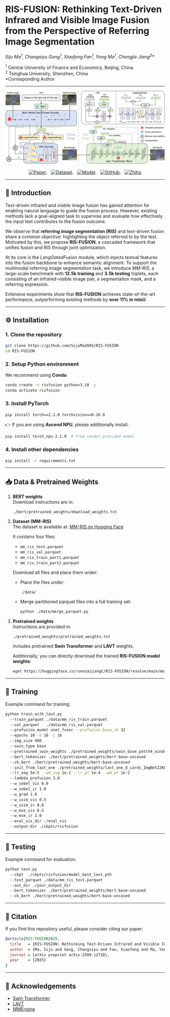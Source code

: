 # RIS-FUSION: Rethinking Text-Driven Infrared and Visible Image Fusion from the Perspective of Referring Image Segmentation

**Siju Ma<sup>1</sup>, Changsiyu Gong<sup>1</sup>, Xiaofeng Fan<sup>1</sup>, Yong Ma<sup>1</sup>, Chengjie Jiang<sup>2*</sup>**

<sup>1</sup> Central University of Finance and Economics, Beijing, China  
<sup>2</sup> Tsinghua University, Shenzhen, China  
\*Corresponding Author  

---


![Model Overview](figure/model_architecture.png)

<p align="center">
  <a href="https://arxiv.org/abs/2509.12710">
    <img src="https://img.shields.io/badge/Paper-Arxiv-b31b1b.svg" alt="Paper" style="vertical-align:middle;"/>
  </a>&nbsp;&nbsp;
  <a href="https://huggingface.co/datasets/ronniejiangC/MM-RIS">
    <img src="https://img.shields.io/badge/Dataset-MM--RIS-ffcc00.svg" alt="Dataset" style="vertical-align:middle;"/>
  </a>&nbsp;&nbsp;
  <a href="https://huggingface.co/ronniejiangC/RIS-FUSION">
    <img src="https://img.shields.io/badge/Model-RIS--FUSION-4CAF50.svg" alt="Model" style="vertical-align:middle;"/>
  </a>&nbsp;&nbsp;
  <a href="https://github.com/SijuMa2003/RIS-FUSION">
    <img src="https://img.shields.io/badge/Code-GitHub-black.svg" alt="GitHub" style="vertical-align:middle;"/>
  </a>&nbsp;&nbsp;
  <a href="https://zhuanlan.zhihu.com/p/1951944167010833751">
    <img src="https://img.shields.io/badge/Zhihu-Article-blue.svg" alt="Zhihu" style="vertical-align:middle;"/>
  </a>
</p>


---

## 📖 Introduction

Text-driven infrared and visible image fusion has gained attention for enabling natural language to guide the fusion process. However, existing methods lack a goal-aligned task to supervise and evaluate how effectively the input text contributes to the fusion outcome.  

We observe that **referring image segmentation (RIS)** and text-driven fusion share a common objective: highlighting the object referred to by the text. Motivated by this, we propose **RIS-FUSION**, a cascaded framework that unifies fusion and RIS through joint optimization.  

At its core is the *LangGatedFusion* module, which injects textual features into the fusion backbone to enhance semantic alignment. To support the multimodal referring image segmentation task, we introduce *MM-RIS*, a large-scale benchmark with **12.5k training** and **3.5k testing** triplets, each consisting of an infrared-visible image pair, a segmentation mask, and a referring expression.  

Extensive experiments show that **RIS-FUSION** achieves state-of-the-art performance, outperforming existing methods by **over 11% in mIoU**.


---

## ⚙️ Installation

### 1. Clone the repository
```bash
git clone https://github.com/SijuMa2003/RIS-FUSION
cd RIS-FUSION
```

### 2. Setup Python environment
We recommend using **Conda**:
```bash
conda create -n risfusion python=3.10 -y
conda activate risfusion
```

### 3. Install PyTorch
```bash
pip install torch==2.1.0 torchvision==0.16.0
```
👉 If you are using **Ascend NPU**, please additionally install:
```bash
pip install torch_npu-2.1.0  # from vendor-provided wheel
```

### 4. Install other dependencies
```bash
pip install -r requirements.txt
```

---

## 📥 Data & Pretrained Weights

1. **BERT weights**  
   Download instructions are in:  
   ```
   ./bert/pretrained_weights/download_weights.txt
   ```

2. **Dataset (MM-RIS)**  
  The dataset is available at: [MM-RIS on Hugging Face](https://huggingface.co/datasets/ronniejiangC/MM-RIS)  

    It contains four files:  
    - `mm_ris_test.parquet`  
    - `mm_ris_val.parquet`  
    - `mm_ris_train_part1.parquet`  
    - `mm_ris_train_part2.parquet`  

     Download all files and place them under:

    - Place the files under:
      ```
      ./data/
      ```
    - Merge partitioned parquet files into a full training set:
      ```bash
      python ./data/merge_parquet.py
      ```

3. **Pretrained weights**  
    Instructions are provided in:
    ```
    ./pretrained_weights/pretrained_weights.txt
    ```
    Includes pretrained **Swin Transformer** and **LAVT** weights.

      Additionally, you can directly download the trained **RIS-FUSION model weights**:
      ```bash
      wget https://huggingface.co/ronniejiangC/RIS-FUSION/resolve/main/model_best_lavt.pth -P ./ckpts/risfusion/
      ```


---

## 🚀 Training

Example command for training:

```bash
python train_with_lavt.py      
  --train_parquet ./data/mm_ris_train.parquet    
  --val_parquet   ./data/mm_ris_val.parquet     
  --prefusion_model unet_fuser --prefusion_base_ch 32     
  --epochs 10 -b 16 -j 16     
  --img_size 480     
  --swin_type base 
  --pretrained_swin_weights ./pretrained_weights/swin_base_patch4_window12_384_22k.pth     
  --bert_tokenizer ./bert/pretrained_weights/bert-base-uncased 
  --ck_bert ./bert/pretrained_weights/bert-base-uncased     
  --init_from_lavt_one ./pretrained_weights/lavt_one_8_cards_ImgNet22KPre_swin-base-window12_refcoco+_adamw_b32lr0.00005wd1e-2_E40.pth     
  --lr_seg 5e-5 --wd_seg 1e-2 --lr_pf 1e-4 --wd_pf 1e-2     
  --lambda_prefusion 3.0     
  --w_sobel_vis 0.0 
  --w_sobel_ir 1.0     
  --w_grad 1.0     
  --w_ssim_vis 0.5 
  --w_ssim_ir 0.0     
  --w_mse_vis 0.5 
  --w_mse_ir 2.0     
  --eval_vis_dir ./eval_vis 
  --output-dir ./ckpts/risfusion
```

---

## 🧪 Testing

Example command for evaluation:

```bash
python test.py   
  --ckpt  ./ckpts/risfusion/model_best_lavt.pth   
  --test_parquet ./data/mm_ris_test.parquet   
  --out_dir ./your_output_dir  
  --bert_tokenizer ./bert/pretrained_weights/bert-base-uncased   
  --ck_bert ./bert/pretrained_weights/bert-base-uncased
```

---

## 📌 Citation
If you find this repository useful, please consider citing our paper:

```bibtex
@article{RIS-FUSION2025,
  title   = {RIS-FUSION: Rethinking Text-Driven Infrared and Visible Image Fusion from the Perspective of Referring Image Segmentation},
  author  = {Ma, Siju and Gong, Changsiyu and Fan, Xiaofeng and Ma, Yong and Jiang, Chengjie},
  journal = {arXiv preprint arXiv:2509.12710},
  year    = {2025}
}
```
---

## 🙌 Acknowledgements
- [Swin Transformer](https://github.com/microsoft/Swin-Transformer)  
- [LAVT](https://github.com/yz93/LAVT)  
- [MMEngine](https://github.com/open-mmlab/mmengine)  
